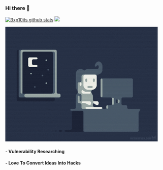 ### Hi there 👋

[![3xp10its github stats](https://github-readme-stats.vercel.app/api?username=3xp10its&theme=dracula&show_icons=true)](https://github.com/3xp10its)
[<img src="https://img.shields.io/twitter/follow/mgdhermes?label=follow&style=social">](https://twitter.com/mgdhermes)

<img src="https://github.com/3xp10its/3xp10its/blob/master/gifs/coding.gif" alt="coding ?">

#### - Vulnerability Researching
#### - Love To Convert Ideas Into Hacks  

